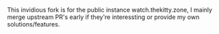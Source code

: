 This invidious fork is for the public instance watch.thekitty.zone, I mainly merge upstream PR's early if they're interessting or provide my own solutions/features.

